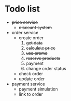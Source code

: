 # Todo list
- ~~price service~~
  - ~~discount system~~
- order service
  - create order
    1. ~~get data~~
    2. ~~calculate price~~
    3. ~~use promo~~
    4. ~~reserve products~~
    5. payment
    6. change order status
  - check order
  - update order
- payment service
  - payment simulation
  - link to order

